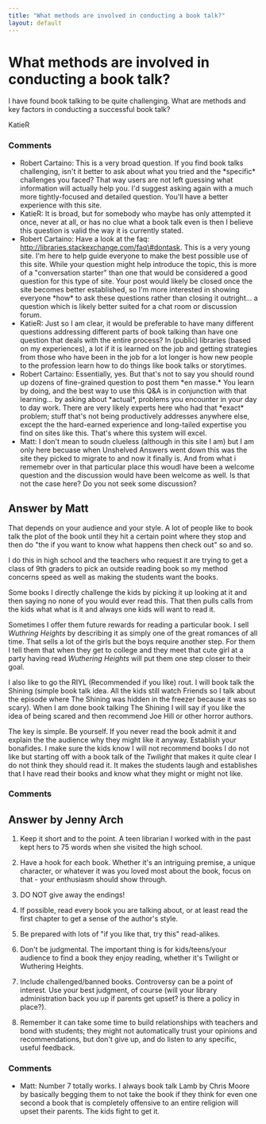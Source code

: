 ```yaml
---
title: "What methods are involved in conducting a book talk?"
layout: default
---
```

What methods are involved in conducting a book talk?
=====================
I have found book talking to be quite challenging. What are methods and
key factors in conducting a successful book talk?

KatieR

### Comments ###
* Robert Cartaino: This is a very broad question. If you find book talks challenging, isn't
it better to ask about what you tried and the \*specific\* challenges
you faced? That way users are not left guessing what information will
actually help you. I'd suggest asking again with a much more
tightly-focused and detailed question. You'll have a better experience
with this site.
* KatieR: It is broad, but for somebody who maybe has only attempted it once,
never at all, or has no clue what a book talk even is then I believe
this question is valid the way it is currently stated.
* Robert Cartaino: Have a look at the faq: http://libraries.stackexchange.com/faq\#dontask.
This is a very young site. I'm here to help guide everyone to make the
best possible use of this site. While your question might help introduce
the topic, this is more of a "conversation starter" than one that would
be considered a good question for this type of site. Your post would
likely be closed once the site becomes better established, so I'm more
interested in showing everyone \*how\* to ask these questions rather
than closing it outright... a question which is likely better suited for
a chat room or discussion forum.
* KatieR: Just so I am clear, it would be preferable to have many different
questions addressing different parts of book talking than have one
question that deals with the entire process? In (public) libraries
(based on my experiences), a lot if it is learned on the job and getting
strategies from those who have been in the job for a lot longer is how
new people to the profession learn how to do things like book talks or
storytimes.
* Robert Cartaino: Essentially, yes. But that's not to say you should round up dozens of
fine-grained question to post them \*en masse.\* You learn by doing, and
the best way to use this Q&A is in conjunction with that learning... by
asking about \*actual\*, problems you encounter in your day to day work.
There are very likely experts here who had that \*exact\* problem; stuff
that's not being productively addresses anywhere else, except the the
hard-earned experience and long-tailed expertise you find on sites like
this. That's where this system will excel.
* Matt: I don't mean to soudn clueless (although in this site I am) but I am
only here becuase when Unshelved Answers went down this was the site
they picked to migrate to and now it finally is. And from what i
rememebr over in that particular place this woudl have been a welcome
question and the discussion would have been welcome as well. Is that not
the case here? Do you not seek some discussion?


Answer by Matt
----------------
That depends on your audience and your style. A lot of people like to
book talk the plot of the book until they hit a certain point where they
stop and then do "the if you want to know what happens then check out"
so and so.

I do this in high school and the teachers who request it are trying to
get a class of 9th graders to pick an outside reading book so my method
concerns speed as well as making the students want the books.

Some books I directly challenge the kids by picking it up looking at it
and then saying no none of you would ever read this. That then pulls
calls from the kids what what is it and always one kids will want to
read it.

Sometimes I offer them future rewards for reading a particular book. I
sell *Wuthring Heights* by describing it as simply one of the great
romances of all time. That sells a lot of the girls but the boys require
another step. For them I tell them that when they get to college and
they meet that cute girl at a party having read *Wuthering Heights* will
put them one step closer to their goal.

I also like to go the RIYL (Recommended if you like) rout. I will book
talk the Shining (simple book talk idea. All the kids still watch
Friends so I talk about the episode where The Shining was hidden in the
freezer because it was so scary). When I am done book talking The
Shining I will say if you like the idea of being scared and then
recommend Joe Hill or other horror authors.

The key is simple. Be yourself. If you never read the book admit it and
explain the the audience why they might like it anyway. Establish your
bonafides. I make sure the kids know I will not recommend books I do not
like but starting off with a book talk of the *Twilight* that makes it
quite clear I do not think they should read it. It makes the students
laugh and establishes that I have read their books and know what they
might or might not like.

### Comments ###

Answer by Jenny Arch
----------------
1.  Keep it short and to the point. A teen librarian I worked with in
    the past kept hers to 75 words when she visited the high school.

2.  Have a hook for each book. Whether it's an intriguing premise, a
    unique character, or whatever it was you loved most about the book,
    focus on that - your enthusiasm should show through.

3.  DO NOT give away the endings!

4.  If possible, read every book you are talking about, or at least read
    the first chapter to get a sense of the author's style.

5.  Be prepared with lots of "if you like that, try this" read-alikes.

6.  Don't be judgmental. The important thing is for kids/teens/your
    audience to find a book they enjoy reading, whether it's Twilight or
    Wuthering Heights.

7.  Include challenged/banned books. Controversy can be a point of
    interest. Use your best judgment, of course (will your library
    administration back you up if parents get upset? is there a policy
    in place?).

8.  Remember it can take some time to build relationships with teachers
    and bond with students; they might not automatically trust your
    opinions and recommendations, but don't give up, and do listen to
    any specific, useful feedback.



### Comments ###
* Matt: Number 7 totally works. I always book talk Lamb by Chris Moore by
basically begging them to not take the book if they think for even one
second a book that is completely offensive to an entire religion will
upset their parents. The kids fight to get it.

